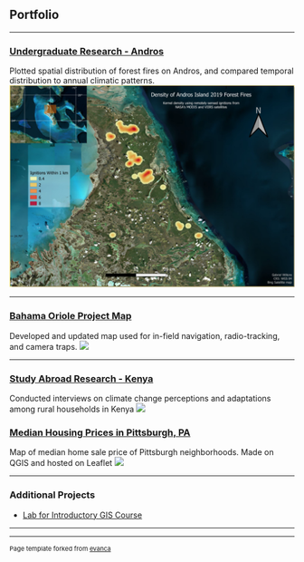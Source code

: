 ## Portfolio

---


### [Undergraduate Research - Andros](Andros_SURF_project.md)
Plotted spatial distribution of forest fires on Andros, and compared temporal distribution to annual climatic patterns.
[<img src="images/GWilkins_BAHO_poster_thumbnail.PNG?raw=true"/>](Andros_SURF_project.md)

---
### [Bahama Oriole Project Map](BAHO_map_project.md)
Developed and updated map used for in-field navigation, radio-tracking, and camera traps.
[<image src="images/BAHO_worksite_map.PNG?raw=true"/>](BAHO_map_project.md)

---
### [Study Abroad Research - Kenya](Kenya_DR_project.md)
Conducted interviews on climate change perceptions and adaptations among rural households in Kenya
[<image src="images/Gabe_presenting_DR_Kenya.PNG?raw=true"/>](Kenya_DR_project.md)

### [Median Housing Prices in Pittsburgh, PA](Pittsburgh_webmap/qgis2web_2020_02_14-12_28_09_916352/index.html)
Map of median home sale price of Pittsburgh neighborhoods. Made on QGIS and hosted on Leaflet
[<image src="images/webmap_thumbnail.PNG?raw=true"/>](Pittsburgh_webmap/qgis2web_2020_02_14-12_28_09_916352/index.html)

---
### Additional Projects

- [Lab for Introductory GIS Course](pdf/Wilkins_Lab_12.pdf)

---




---
<p style="font-size:11px">Page template forked from <a href="https://github.com/evanca/quick-portfolio">evanca</a></p>
<!-- Remove above link if you don't want to attibute -->
